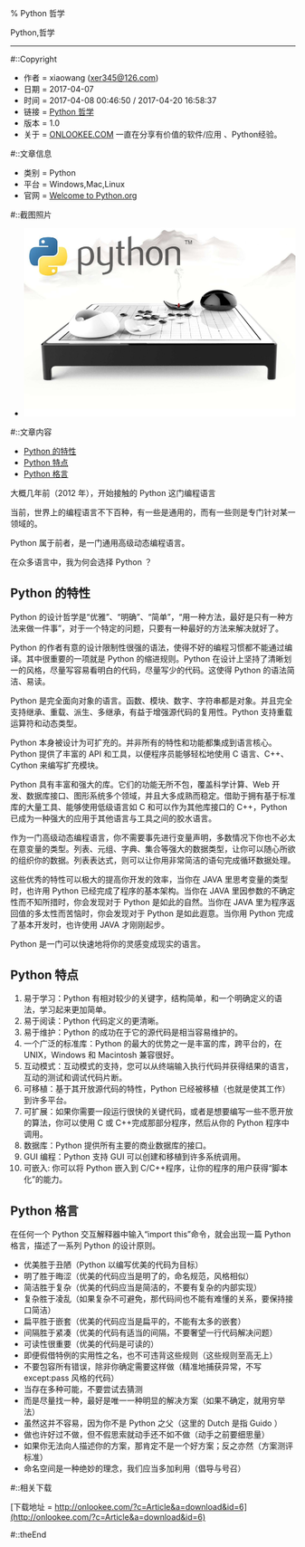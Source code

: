 % Python 哲学

Python,哲学

---

#::Copyright

+ 作者 = xiaowang (xer345@126.com)
+ 日期 = 2017-04-07
+ 时间 = 2017-04-08 00:46:50 / 2017-04-20 16:58:37
+ 链接 = [Python 哲学](http://onlookee.com/?c=Article&a=view&id=6)
+ 版本 = 1.0
+ 关于 = [ONLOOKEE.COM](http://onlookee.com/) 一直在分享有价值的软件/应用 、Python经验。

#::文章信息

+ 类别 = Python
+ 平台 = Windows,Mac,Linux
+ 官网 = [Welcome to Python.org](https://www.python.org/ "")

#::截图照片

+ ![主界面](images/MeetPython.png)

#::文章内容

-   [Python 的特性](#python-的特性)
-   [Python 特点](#python-特点)
-   [Python 格言](#python-格言)

大概几年前（2012 年），开始接触的 Python 这门编程语言

当前，世界上的编程语言不下百种，有一些是通用的，而有一些则是专门针对某一领域的。

Python 属于前者，是一门通用高级动态编程语言。

在众多语言中，我为何会选择 Python ？

Python 的特性
-------------

Python
的设计哲学是“优雅”、“明确”、“简单”，“用一种方法，最好是只有一种方法来做一件事”，对于一个特定的问题，只要有一种最好的方法来解决就好了。

Python
的作者有意的设计限制性很强的语法，使得不好的编程习惯都不能通过编译。其中很重要的一项就是
Python 的缩进规则。Python
在设计上坚持了清晰划一的风格，尽量写容易看明白的代码，尽量写少的代码。这使得
Python 的语法简洁、易读。

Python
是完全面向对象的语言。函数、模块、数字、字符串都是对象。并且完全支持继承、重载、派生、多继承，有益于增强源代码的复用性。Python
支持重载运算符和动态类型。

Python
本身被设计为可扩充的。并非所有的特性和功能都集成到语言核心。Python
提供了丰富的 API 和工具，以便程序员能够轻松地使用 C 语言、C++、Cython
来编写扩充模块。

Python 具有丰富和强大的库。它们的功能无所不包，覆盖科学计算、Web
开发、数据库接口、图形系统多个领域，并且大多成熟而稳定。借助于拥有基于标准库的大量工具、能够使用低级语言如
C 和可以作为其他库接口的 C++，Python
已成为一种强大的应用于其他语言与工具之间的胶水语言。

作为一门高级动态编程语言，你不需要事先进行变量声明，多数情况下你也不必太在意变量的类型。列表、元组、字典、集合等强大的数据类型，让你可以随心所欲的组织你的数据。列表表达式，则可以让你用非常简洁的语句完成循环数据处理。

这些优秀的特性可以极大的提高你开发的效率，当你在 JAVA
里思考变量的类型时，也许用 Python 已经完成了程序的基本架构。当你在 JAVA
里因参数的不确定性而不知所措时，你会发现对于 Python 是如此的自然。当你在
JAVA 里为程序返回值的多太性而苦恼时，你会发现对于 Python
是如此遐意。当你用 Python 完成了基本开发时，也许使用 JAVA 才刚刚起步。

Python 是一门可以快速地将你的灵感变成现实的语言。

Python 特点
-----------

1.  易于学习：Python
    有相对较少的关键字，结构简单，和一个明确定义的语法，学习起来更加简单。
2.  易于阅读：Python 代码定义的更清晰。
3.  易于维护：Python 的成功在于它的源代码是相当容易维护的。
4.  一个广泛的标准库：Python 的最大的优势之一是丰富的库，跨平台的，在
    UNIX，Windows 和 Macintosh 兼容很好。
5.  互动模式：互动模式的支持，您可以从终端输入执行代码并获得结果的语言，互动的测试和调试代码片断。
6.  可移植：基于其开放源代码的特性，Python
    已经被移植（也就是使其工作）到许多平台。
7.  可扩展：如果你需要一段运行很快的关键代码，或者是想要编写一些不愿开放的算法，你可以使用
    C 或 C++完成那部分程序，然后从你的 Python 程序中调用。
8.  数据库：Python 提供所有主要的商业数据库的接口。
9.  GUI 编程：Python 支持 GUI 可以创建和移植到许多系统调用。
10. 可嵌入: 你可以将 Python 嵌入到
    C/C++程序，让你的程序的用户获得“脚本化”的能力。

Python 格言
-----------

在任何一个 Python 交互解释器中输入“import this”命令，就会出现一篇 Python
格言，描述了一系列 Python 的设计原则。

-   优美胜于丑陋（Python 以编写优美的代码为目标）
-   明了胜于晦涩（优美的代码应当是明了的，命名规范，风格相似）
-   简洁胜于复杂（优美的代码应当是简洁的，不要有复杂的内部实现）
-   复杂胜于凌乱（如果复杂不可避免，那代码间也不能有难懂的关系，要保持接口简洁）
-   扁平胜于嵌套（优美的代码应当是扁平的，不能有太多的嵌套）
-   间隔胜于紧凑（优美的代码有适当的间隔，不要奢望一行代码解决问题）
-   可读性很重要（优美的代码是可读的）
-   即便假借特例的实用性之名，也不可违背这些规则（这些规则至高无上）
-   不要包容所有错误，除非你确定需要这样做（精准地捕获异常，不写
    except:pass 风格的代码）
-   当存在多种可能，不要尝试去猜测
-   而是尽量找一种，最好是唯一一种明显的解决方案（如果不确定，就用穷举法）
-   虽然这并不容易，因为你不是 Python 之父（这里的 Dutch 是指 Guido ）
-   做也许好过不做，但不假思索就动手还不如不做（动手之前要细思量）
-   如果你无法向人描述你的方案，那肯定不是一个好方案；反之亦然（方案测评标准）
-   命名空间是一种绝妙的理念，我们应当多加利用（倡导与号召）



#::相关下载

[下载地址 = http://onlookee.com/?c=Article&a=download&id=6](http://onlookee.com/?c=Article&a=download&id=6)

#::theEnd